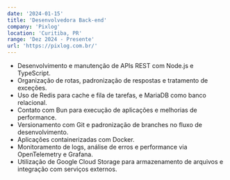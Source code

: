 ```yaml
---
date: '2024-01-15'
title: 'Desenvolvedora Back-end'
company: 'Pixlog'
location: 'Curitiba, PR'
range: 'Dez 2024 - Presente'
url: 'https://pixlog.com.br/'
---
```


- Desenvolvimento e manutenção de APIs REST com Node.js e TypeScript.
- Organização de rotas, padronização de respostas e tratamento de exceções.
- Uso de Redis para cache e fila de tarefas, e MariaDB como banco relacional.
- Contato com Bun para execução de aplicações e melhorias de performance.
- Versionamento com Git e padronização de branches no fluxo de desenvolvimento.
- Aplicações containerizadas com Docker.
- Monitoramento de logs, análise de erros e performance via OpenTelemetry e Grafana.
- Utilização de Google Cloud Storage para armazenamento de arquivos e integração com serviços externos.
